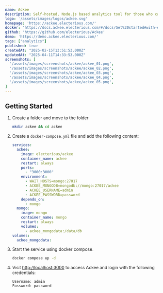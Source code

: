 ```yaml
---
name: Ackee
description: Self-hosted, Node.js based analytics tool for those who care about privacy.
logo: '/assets/images/logos/ackee.svg'
homepage: 'https://ackee.electerious.com/'
docker: 'https://docs.ackee.electerious.com/#/docs/Get%20started#with-docker-compose'
github: 'https://github.com/electerious/Ackee'
demo: 'https://demo.ackee.electerious.com/'
tags: ["analytics"]
published: true
createdAt: "2025-02-15T13:51:53.000Z"
updatedAt: "2025-04-11T14:33:53.000Z"
screenshots: [
  '/assets/images/screenshots/ackee/ackee_01.png',
  '/assets/images/screenshots/ackee/ackee_02.png',
  '/assets/images/screenshots/ackee/ackee_03.png',
  '/assets/images/screenshots/ackee/ackee_04.png',
  '/assets/images/screenshots/ackee/ackee_05.png',
]
---
```


## Getting Started

1. Create a folder and move to the folder
    ```bash
    mkdir ackee && cd ackee
    ```
2. Create a `docker-compose.yml` file and add the following content:
    ```yaml [docker-compose.yml]
    services:
      ackee:
        image: electerious/ackee
        container_name: ackee
        restart: always
        ports:
          - "3000:3000"
        environment:
          - WAIT_HOSTS=mongo:27017
          - ACKEE_MONGODB=mongodb://mongo:27017/ackee
          - ACKEE_USERNAME=admin
          - ACKEE_PASSWORD=password
        depends_on:
          - mongo
      mongo:
        image: mongo
        container_name: mongo
        restart: always
        volumes:
          - ackee_mongodata:/data/db
    volumes:
      ackee_mongodata:
    ```
3. Start the service using docker compose.
    ```bash
    docker compose up -d
    ```
4. Visit [http://localhost:3000](http://localhost:3000) to access Ackee and login with the following credentials:
    ```
    Username: admin
    Password: password
    ```

